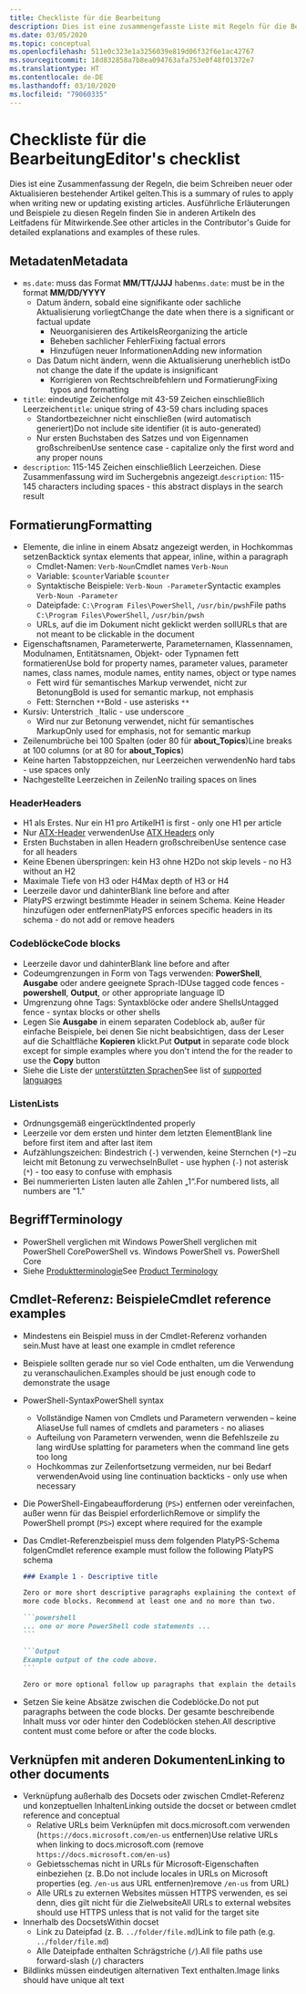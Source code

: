 ```yaml
---
title: Checkliste für die Bearbeitung
description: Dies ist eine zusammengefasste Liste mit Regeln für die Bearbeitung der PowerShell-Dokumentation.
ms.date: 03/05/2020
ms.topic: conceptual
ms.openlocfilehash: 511e0c323e1a3256039e819d06f32f6e1ac42767
ms.sourcegitcommit: 18d832858a7b8ea094763afa753e0f48f01372e7
ms.translationtype: HT
ms.contentlocale: de-DE
ms.lasthandoff: 03/10/2020
ms.locfileid: "79060335"
---
```

# <a name="editors-checklist"></a><span data-ttu-id="ffc46-103">Checkliste für die Bearbeitung</span><span class="sxs-lookup"><span data-stu-id="ffc46-103">Editor's checklist</span></span>

<span data-ttu-id="ffc46-104">Dies ist eine Zusammenfassung der Regeln, die beim Schreiben neuer oder Aktualisieren bestehender Artikel gelten.</span><span class="sxs-lookup"><span data-stu-id="ffc46-104">This is a summary of rules to apply when writing new or updating existing articles.</span></span> <span data-ttu-id="ffc46-105">Ausführliche Erläuterungen und Beispiele zu diesen Regeln finden Sie in anderen Artikeln des Leitfadens für Mitwirkende.</span><span class="sxs-lookup"><span data-stu-id="ffc46-105">See other articles in the Contributor's Guide for detailed explanations and examples of these rules.</span></span>

## <a name="metadata"></a><span data-ttu-id="ffc46-106">Metadaten</span><span class="sxs-lookup"><span data-stu-id="ffc46-106">Metadata</span></span>

- <span data-ttu-id="ffc46-107">`ms.date`: muss das Format **MM/TT/JJJJ** haben</span><span class="sxs-lookup"><span data-stu-id="ffc46-107">`ms.date`: must be in the format **MM/DD/YYYY**</span></span>
  - <span data-ttu-id="ffc46-108">Datum ändern, sobald eine signifikante oder sachliche Aktualisierung vorliegt</span><span class="sxs-lookup"><span data-stu-id="ffc46-108">Change the date when there is a significant or factual update</span></span>
    - <span data-ttu-id="ffc46-109">Neuorganisieren des Artikels</span><span class="sxs-lookup"><span data-stu-id="ffc46-109">Reorganizing the article</span></span>
    - <span data-ttu-id="ffc46-110">Beheben sachlicher Fehler</span><span class="sxs-lookup"><span data-stu-id="ffc46-110">Fixing factual errors</span></span>
    - <span data-ttu-id="ffc46-111">Hinzufügen neuer Informationen</span><span class="sxs-lookup"><span data-stu-id="ffc46-111">Adding new information</span></span>
  - <span data-ttu-id="ffc46-112">Das Datum nicht ändern, wenn die Aktualisierung unerheblich ist</span><span class="sxs-lookup"><span data-stu-id="ffc46-112">Do not change the date if the update is insignificant</span></span>
    - <span data-ttu-id="ffc46-113">Korrigieren von Rechtschreibfehlern und Formatierung</span><span class="sxs-lookup"><span data-stu-id="ffc46-113">Fixing typos and formatting</span></span>
- <span data-ttu-id="ffc46-114">`title`: eindeutige Zeichenfolge mit 43-59 Zeichen einschließlich Leerzeichen</span><span class="sxs-lookup"><span data-stu-id="ffc46-114">`title`: unique string of 43-59 chars including spaces</span></span>
  - <span data-ttu-id="ffc46-115">Standortbezeichner nicht einschließen (wird automatisch generiert)</span><span class="sxs-lookup"><span data-stu-id="ffc46-115">Do not include site identifier (it is auto-generated)</span></span>
  - <span data-ttu-id="ffc46-116">Nur ersten Buchstaben des Satzes und von Eigennamen großschreiben</span><span class="sxs-lookup"><span data-stu-id="ffc46-116">Use sentence case - capitalize only the first word and any proper nouns</span></span>
- <span data-ttu-id="ffc46-117">`description`: 115-145 Zeichen einschließlich Leerzeichen. Diese Zusammenfassung wird im Suchergebnis angezeigt.</span><span class="sxs-lookup"><span data-stu-id="ffc46-117">`description`: 115-145 characters including spaces - this abstract displays in the search result</span></span>

## <a name="formatting"></a><span data-ttu-id="ffc46-118">Formatierung</span><span class="sxs-lookup"><span data-stu-id="ffc46-118">Formatting</span></span>

- <span data-ttu-id="ffc46-119">Elemente, die inline in einem Absatz angezeigt werden, in Hochkommas setzen</span><span class="sxs-lookup"><span data-stu-id="ffc46-119">Backtick syntax elements that appear, inline, within a paragraph</span></span>
  - <span data-ttu-id="ffc46-120">Cmdlet-Namen: `Verb-Noun`</span><span class="sxs-lookup"><span data-stu-id="ffc46-120">Cmdlet names `Verb-Noun`</span></span>
  - <span data-ttu-id="ffc46-121">Variable: `$counter`</span><span class="sxs-lookup"><span data-stu-id="ffc46-121">Variable `$counter`</span></span>
  - <span data-ttu-id="ffc46-122">Syntaktische Beispiele: `Verb-Noun -Parameter`</span><span class="sxs-lookup"><span data-stu-id="ffc46-122">Syntactic examples `Verb-Noun -Parameter`</span></span>
  - <span data-ttu-id="ffc46-123">Dateipfade: `C:\Program Files\PowerShell`, `/usr/bin/pwsh`</span><span class="sxs-lookup"><span data-stu-id="ffc46-123">File paths `C:\Program Files\PowerShell`, `/usr/bin/pwsh`</span></span>
  - <span data-ttu-id="ffc46-124">URLs, auf die im Dokument nicht geklickt werden soll</span><span class="sxs-lookup"><span data-stu-id="ffc46-124">URLs that are not meant to be clickable in the document</span></span>
- <span data-ttu-id="ffc46-125">Eigenschaftsnamen, Parameterwerte, Parameternamen, Klassennamen, Modulnamen, Entitätsnamen, Objekt- oder Typnamen fett formatieren</span><span class="sxs-lookup"><span data-stu-id="ffc46-125">Use bold for property names, parameter values, parameter names, class names, module names, entity names, object or type names</span></span>
  - <span data-ttu-id="ffc46-126">Fett wird für semantisches Markup verwendet, nicht zur Betonung</span><span class="sxs-lookup"><span data-stu-id="ffc46-126">Bold is used for semantic markup, not emphasis</span></span>
  - <span data-ttu-id="ffc46-127">Fett: Sternchen `**`</span><span class="sxs-lookup"><span data-stu-id="ffc46-127">Bold - use asterisks `**`</span></span>
- <span data-ttu-id="ffc46-128">Kursiv: Unterstrich `_`</span><span class="sxs-lookup"><span data-stu-id="ffc46-128">Italic - use underscore `_`</span></span>
  - <span data-ttu-id="ffc46-129">Wird nur zur Betonung verwendet, nicht für semantisches Markup</span><span class="sxs-lookup"><span data-stu-id="ffc46-129">Only used for emphasis, not for semantic markup</span></span>
- <span data-ttu-id="ffc46-130">Zeilenumbrüche bei 100 Spalten (oder 80 für **about_Topics**)</span><span class="sxs-lookup"><span data-stu-id="ffc46-130">Line breaks at 100 columns (or at 80 for **about_Topics**)</span></span>
- <span data-ttu-id="ffc46-131">Keine harten Tabstoppzeichen, nur Leerzeichen verwenden</span><span class="sxs-lookup"><span data-stu-id="ffc46-131">No hard tabs - use spaces only</span></span>
- <span data-ttu-id="ffc46-132">Nachgestellte Leerzeichen in Zeilen</span><span class="sxs-lookup"><span data-stu-id="ffc46-132">No trailing spaces on lines</span></span>

### <a name="headers"></a><span data-ttu-id="ffc46-133">Header</span><span class="sxs-lookup"><span data-stu-id="ffc46-133">Headers</span></span>

- <span data-ttu-id="ffc46-134">H1 als Erstes. Nur ein H1 pro Artikel</span><span class="sxs-lookup"><span data-stu-id="ffc46-134">H1 is first - only one H1 per article</span></span>
- <span data-ttu-id="ffc46-135">Nur [ATX-Header](https://github.github.com/gfm/#atx-headings) verwenden</span><span class="sxs-lookup"><span data-stu-id="ffc46-135">Use [ATX Headers](https://github.github.com/gfm/#atx-headings) only</span></span>
- <span data-ttu-id="ffc46-136">Ersten Buchstaben in allen Headern großschreiben</span><span class="sxs-lookup"><span data-stu-id="ffc46-136">Use sentence case for all headers</span></span>
- <span data-ttu-id="ffc46-137">Keine Ebenen überspringen: kein H3 ohne H2</span><span class="sxs-lookup"><span data-stu-id="ffc46-137">Do not skip levels - no H3 without an H2</span></span>
- <span data-ttu-id="ffc46-138">Maximale Tiefe von H3 oder H4</span><span class="sxs-lookup"><span data-stu-id="ffc46-138">Max depth of H3 or H4</span></span>
- <span data-ttu-id="ffc46-139">Leerzeile davor und dahinter</span><span class="sxs-lookup"><span data-stu-id="ffc46-139">Blank line before and after</span></span>
- <span data-ttu-id="ffc46-140">PlatyPS erzwingt bestimmte Header in seinem Schema. Keine Header hinzufügen oder entfernen</span><span class="sxs-lookup"><span data-stu-id="ffc46-140">PlatyPS enforces specific headers in its schema - do not add or remove headers</span></span>

### <a name="code-blocks"></a><span data-ttu-id="ffc46-141">Codeblöcke</span><span class="sxs-lookup"><span data-stu-id="ffc46-141">Code blocks</span></span>

- <span data-ttu-id="ffc46-142">Leerzeile davor und dahinter</span><span class="sxs-lookup"><span data-stu-id="ffc46-142">Blank line before and after</span></span>
- <span data-ttu-id="ffc46-143">Codeumgrenzungen in Form von Tags verwenden: **PowerShell**, **Ausgabe** oder andere geeignete Sprach-ID</span><span class="sxs-lookup"><span data-stu-id="ffc46-143">Use tagged code fences - **powershell**, **Output**, or other appropriate language ID</span></span>
- <span data-ttu-id="ffc46-144">Umgrenzung ohne Tags: Syntaxblöcke oder andere Shells</span><span class="sxs-lookup"><span data-stu-id="ffc46-144">Untagged fence - syntax blocks or other shells</span></span>
- <span data-ttu-id="ffc46-145">Legen Sie **Ausgabe** in einem separaten Codeblock ab, außer für einfache Beispiele, bei denen Sie nicht beabsichtigen, dass der Leser auf die Schaltfläche **Kopieren** klickt.</span><span class="sxs-lookup"><span data-stu-id="ffc46-145">Put **Output** in separate code block except for simple examples where you don't intend the for the reader to use the **Copy** button</span></span>
- <span data-ttu-id="ffc46-146">Siehe die Liste der [unterstützten Sprachen](/contribute/code-in-docs#supported-languages)</span><span class="sxs-lookup"><span data-stu-id="ffc46-146">See list of [supported languages](/contribute/code-in-docs#supported-languages)</span></span>

### <a name="lists"></a><span data-ttu-id="ffc46-147">Listen</span><span class="sxs-lookup"><span data-stu-id="ffc46-147">Lists</span></span>

- <span data-ttu-id="ffc46-148">Ordnungsgemäß eingerückt</span><span class="sxs-lookup"><span data-stu-id="ffc46-148">Indented properly</span></span>
- <span data-ttu-id="ffc46-149">Leerzeile vor dem ersten und hinter dem letzten Element</span><span class="sxs-lookup"><span data-stu-id="ffc46-149">Blank line before first item and after last item</span></span>
- <span data-ttu-id="ffc46-150">Aufzählungszeichen: Bindestrich (`-`) verwenden, keine Sternchen (`*`) –zu leicht mit Betonung zu verwechseln</span><span class="sxs-lookup"><span data-stu-id="ffc46-150">Bullet - use hyphen (`-`) not asterisk (`*`) - too easy to confuse with emphasis</span></span>
- <span data-ttu-id="ffc46-151">Bei nummerierten Listen lauten alle Zahlen „1“.</span><span class="sxs-lookup"><span data-stu-id="ffc46-151">For numbered lists, all numbers are "1."</span></span>

## <a name="terminology"></a><span data-ttu-id="ffc46-152">Begriff</span><span class="sxs-lookup"><span data-stu-id="ffc46-152">Terminology</span></span>

- <span data-ttu-id="ffc46-153">PowerShell verglichen mit Windows PowerShell verglichen mit PowerShell Core</span><span class="sxs-lookup"><span data-stu-id="ffc46-153">PowerShell vs. Windows PowerShell vs. PowerShell Core</span></span>
- <span data-ttu-id="ffc46-154">Siehe [Produktterminologie](powershell-style-guide.md#product-terminology)</span><span class="sxs-lookup"><span data-stu-id="ffc46-154">See [Product Terminology](powershell-style-guide.md#product-terminology)</span></span>

## <a name="cmdlet-reference-examples"></a><span data-ttu-id="ffc46-155">Cmdlet-Referenz: Beispiele</span><span class="sxs-lookup"><span data-stu-id="ffc46-155">Cmdlet reference examples</span></span>

- <span data-ttu-id="ffc46-156">Mindestens ein Beispiel muss in der Cmdlet-Referenz vorhanden sein.</span><span class="sxs-lookup"><span data-stu-id="ffc46-156">Must have at least one example in cmdlet reference</span></span>
- <span data-ttu-id="ffc46-157">Beispiele sollten gerade nur so viel Code enthalten, um die Verwendung zu veranschaulichen.</span><span class="sxs-lookup"><span data-stu-id="ffc46-157">Examples should be just enough code to demonstrate the usage</span></span>
- <span data-ttu-id="ffc46-158">PowerShell-Syntax</span><span class="sxs-lookup"><span data-stu-id="ffc46-158">PowerShell syntax</span></span>
  - <span data-ttu-id="ffc46-159">Vollständige Namen von Cmdlets und Parametern verwenden – keine Aliase</span><span class="sxs-lookup"><span data-stu-id="ffc46-159">Use full names of cmdlets and parameters - no aliases</span></span>
  - <span data-ttu-id="ffc46-160">Aufteilung von Parametern verwenden, wenn die Befehlszeile zu lang wird</span><span class="sxs-lookup"><span data-stu-id="ffc46-160">Use splatting for parameters when the command line gets too long</span></span>
  - <span data-ttu-id="ffc46-161">Hochkommas zur Zeilenfortsetzung vermeiden, nur bei Bedarf verwenden</span><span class="sxs-lookup"><span data-stu-id="ffc46-161">Avoid using line continuation backticks - only use when necessary</span></span>
- <span data-ttu-id="ffc46-162">Die PowerShell-Eingabeaufforderung (`PS>`) entfernen oder vereinfachen, außer wenn für das Beispiel erforderlich</span><span class="sxs-lookup"><span data-stu-id="ffc46-162">Remove or simplify the PowerShell prompt (`PS>`) except where required for the example</span></span>
- <span data-ttu-id="ffc46-163">Das Cmdlet-Referenzbeispiel muss dem folgenden PlatyPS-Schema folgen</span><span class="sxs-lookup"><span data-stu-id="ffc46-163">Cmdlet reference example must follow the following PlatyPS schema</span></span>

  ~~~Markdown
  ### Example 1 - Descriptive title

  Zero or more short descriptive paragraphs explaining the context of the example followed by one or
  more code blocks. Recommend at least one and no more than two.

  ```powershell
  ... one or more PowerShell code statements ...
  ```

  ```Output
  Example output of the code above.
  ```

  Zero or more optional follow up paragraphs that explain the details of the code and output.
  ~~~

- <span data-ttu-id="ffc46-164">Setzen Sie keine Absätze zwischen die Codeblöcke.</span><span class="sxs-lookup"><span data-stu-id="ffc46-164">Do not put paragraphs between the code blocks.</span></span> <span data-ttu-id="ffc46-165">Der gesamte beschreibende Inhalt muss vor oder hinter den Codeblöcken stehen.</span><span class="sxs-lookup"><span data-stu-id="ffc46-165">All descriptive content must come before or after the code blocks.</span></span>

## <a name="linking-to-other-documents"></a><span data-ttu-id="ffc46-166">Verknüpfen mit anderen Dokumenten</span><span class="sxs-lookup"><span data-stu-id="ffc46-166">Linking to other documents</span></span>

- <span data-ttu-id="ffc46-167">Verknüpfung außerhalb des Docsets oder zwischen Cmdlet-Referenz und konzeptuellen Inhalten</span><span class="sxs-lookup"><span data-stu-id="ffc46-167">Linking outside the docset or between cmdlet reference and conceptual</span></span>
  - <span data-ttu-id="ffc46-168">Relative URLs beim Verknüpfen mit docs.microsoft.com verwenden (`https://docs.microsoft.com/en-us` entfernen)</span><span class="sxs-lookup"><span data-stu-id="ffc46-168">Use relative URLs when linking to docs.microsoft.com (remove `https://docs.microsoft.com/en-us`)</span></span>
  - <span data-ttu-id="ffc46-169">Gebietsschemas nicht in URLs für Microsoft-Eigenschaften einbeziehen (z. B.</span><span class="sxs-lookup"><span data-stu-id="ffc46-169">Do not include locales in URLs on Microsoft properties (eg.</span></span> <span data-ttu-id="ffc46-170">`/en-us` aus URL entfernen)</span><span class="sxs-lookup"><span data-stu-id="ffc46-170">remove `/en-us` from URL)</span></span>
  - <span data-ttu-id="ffc46-171">Alle URLs zu externen Websites müssen HTTPS verwenden, es sei denn, dies gilt nicht für die Zielwebsite</span><span class="sxs-lookup"><span data-stu-id="ffc46-171">All URLs to external websites should use HTTPS unless that is not valid for the target site</span></span>
- <span data-ttu-id="ffc46-172">Innerhalb des Docsets</span><span class="sxs-lookup"><span data-stu-id="ffc46-172">Within docset</span></span>
  - <span data-ttu-id="ffc46-173">Link zu Dateipfad (z. B. `../folder/file.md`)</span><span class="sxs-lookup"><span data-stu-id="ffc46-173">Link to file path (e.g. `../folder/file.md`)</span></span>
  - <span data-ttu-id="ffc46-174">Alle Dateipfade enthalten Schrägstriche (`/`).</span><span class="sxs-lookup"><span data-stu-id="ffc46-174">All file paths use forward-slash (`/`) characters</span></span>
- <span data-ttu-id="ffc46-175">Bildlinks müssen eindeutigen alternativen Text enthalten.</span><span class="sxs-lookup"><span data-stu-id="ffc46-175">Image links should have unique alt text</span></span>
